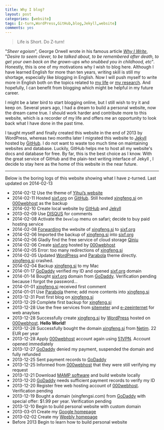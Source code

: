 ```yaml
---
title: Why I blog?
layout: post
categories: [website]
tags: [z-turn,WordPress,GitHub,blog,Jekyll,website]
comments: yes
---
```



> Life is Short. Do Z-turn!

"*Sheer egoism*", George Orwell wrote in his famous article *[Why I Write](http://orwell.ru/library/essays/wiw/english/e_wiw)*, "*Desire to seem clever, to be talked about, to be remembered after death, to get your own back on the grown-ups who snubbed you in childhood, etc*". Honestly, this is one of my motivations why I wish to blog here. Although I have learned English for more than ten years, writing skill is still my  shortage, especially like blogging in English. Now I will push myself to write more in English both on the topics related to [my life](http://sixf.org/en/about) or [my research](http://sixf.org/en/vitae). And hopefully, I can benefit from blogging which might be helpful in my future career. 

I might be a later bird to start blogging online, but I still wish to try it and keep on. Several years ago, I had a dream to build a personal website, now the dream came true. I should work harder and contribute more to this website, which is a recorder of my life and offers me an opportunity to look back what I have done in the past time. 

I taught myself and finally created this website in the end of 2013 by WordPress, whereas two months later I migrated this website to [Jekyll](https://github.com/mojombo/jekyll) hosted by [GitHub](http://www.github.com). I do not want to waste too much time on maintaining websites and database. Luckily, GitHub helps me to host all my website's docs and database for free. By far, this is the best choice as I know. With the great service of GitHub and the plain-text writing interface of Jekyll , I decide to stay here as the home of this website in the near future.


---

Below is the boring logs of this website showing what I have z-turned. Last updated on 2014-02-13
		
-	2014-02-12 Use the theme of [Yihui’s website](http://yihui.name)
-	2014-02-11 Hosted [sixf.org](http://sixf.org) on [GitHub](http://www.github.com).  Still hosted [xingfeng.si](http://xingfeng.si) on [000webhost](http://www.000webhost.com/752844.html) as the backup
-	2014-02-10 Create local website by [GitHub](http://www.github.com) and [Jekyll](https://github.com/mojombo/jekyll)
-	2013-02-09 Use [DISQUS](http://www.disqus.com) for comments
-	2014-02-08 Activate the `Develop` menu on safari; decide to buy paid hosting service
-	2014-02-08 [Forwarding](http://support.netim.com/en/wiki/Use_the_web_forwarding_service) the website of [xingfeng.si](http://xingfeng.si) to [sixf.org](http://sixf.org)
-	2014-02-06 Imported the backup of [xingfeng.si](http://xingfeng.si) into [sixf.org](http://sixf.org)
-	2014-02-06 Gladly find the free service of cloud storage [Qiniu](https://portal.qiniu.com/signup?code=iv0wl84z6mq)
-	2014-02-06 Create [sixf.org](http://sixf.org) hosted by [000webhost](http://www.000webhost.com/752844.html)
-	2014-02-05 Error: too many redirections of [xingfeng.si](http://xingfeng.si)
-	2014-02-05 Updated [WordPress](http://www.wordpress.org) and [Parabola](http://www.cryoutcreations.eu) theme directly. [xingfeng.si](http://xingfeng.si) crashed.
-	2014-02-04 Backup [xingfeng.si](http://xingfeng.si) to my Mac
-	2014-01-17 [GoDaddy](http://x.co/gobirder) verified my ID and opened [sixf.org](http://sixf.org) domain
-	2014-01-14 Bought [sixf.org](http://sixf.org) domain from [GoDaddy](http://x.co/gobirder). Verification pending because I forgot the password…
-	2014-01-01 [xingfeng.si](http://xingfeng.si) received first comment
-	2014-01-01 Use [Parabola](http://www.cryoutcreations.eu) theme; add more contents into [xingfeng.si](http://xingfeng.si)
-	2013-12-31 Post first blog on [xingfeng.si](http://xingfeng.si)
-	2013-12-29 Complete first backup for [xingfeng.si](http://xingfeng.si)
-	2013-12-28 Use the free services from [sitemeter](http://sitemeter.com) and [e-zeeinternet](http://e-zeeinternet.com) for web anaylses
-	2013-12-28 Successfully create [xingfeng.si](http://xingfeng.si) by [WordPress](http://www.wordpress.org) hosted on [000webhost](http://www.000webhost.com/752844.html). **Hello World!**
-	2013-12-28 Successfully bought the domain [xingfeng.si](http://xingfeng.si) from [Netim](http://www.netim.com). 22 EUR per year
-	2013-12-28 Apply [000webhost](http://www.000webhost.com/752844.html) account again using [51VPN](http://a.wy002.com/309788). Account opened immediately
-	2013-12-27 [GoDaddy](http://x.co/gobirder) denied my payment, suspended the domain and fully refunded
-	2013-12-25 Sent payment records to [GoDaddy](http://x.co/gobirder)
-	2013-12-25 Informed from [000webhost](http://www.000webhost.com/752844.html) that they were still verifying my request
-	2013-12-21 Download [MAMP software](http://www.mamp.info/en/index.html) and build website locally
-	2013-12-20 [GoDaddy](http://x.co/gobirder) needs sufficient payment records to verify my ID 
-	2013-12-20 Register free web hosting account of [000webhost](http://www.000webhost.com/752844.html). Verification pending
-	2013-12-19 Bought a domain (xingfengsi.com) from [GoDaddy](http://x.co/gobirder) with special offer: $1.99 per year. Verification pending
-	2013-12-10 Begin to build personal website with custom domain
-	2013-03-01 Create my [Google homepage](sites.google.com/site/xingfengsi)
-	2013-02-02 Create my [Weebly homepage](xingfengsi.weebly.com)
-	Before 2013 Begin to learn how to build personal website